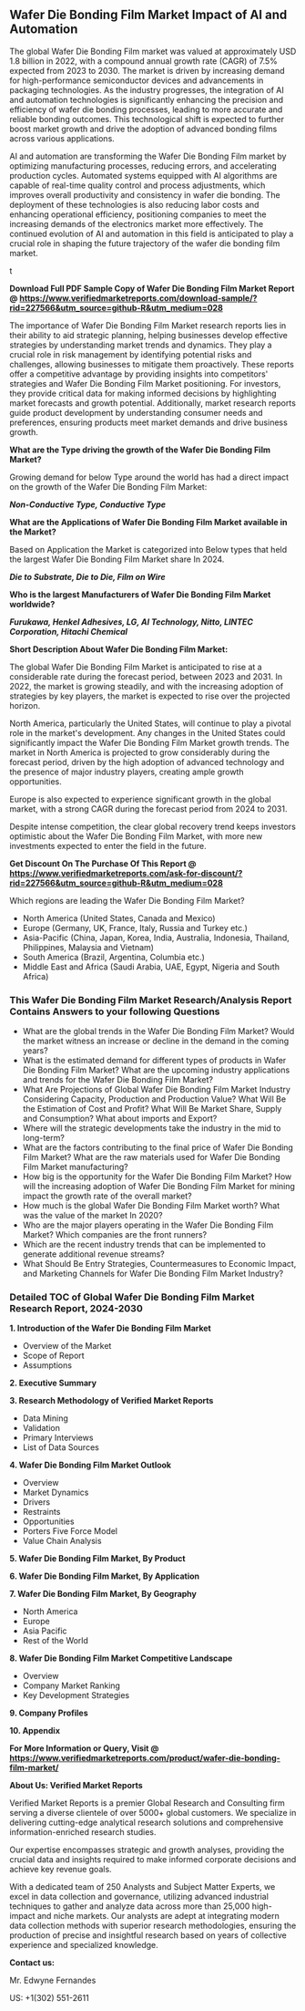<h2>Wafer Die Bonding Film Market Impact of AI and Automation</h2><p>The global Wafer Die Bonding Film market was valued at approximately USD 1.8 billion in 2022, with a compound annual growth rate (CAGR) of 7.5% expected from 2023 to 2030. The market is driven by increasing demand for high-performance semiconductor devices and advancements in packaging technologies. As the industry progresses, the integration of AI and automation technologies is significantly enhancing the precision and efficiency of wafer die bonding processes, leading to more accurate and reliable bonding outcomes. This technological shift is expected to further boost market growth and drive the adoption of advanced bonding films across various applications.</p><p>AI and automation are transforming the Wafer Die Bonding Film market by optimizing manufacturing processes, reducing errors, and accelerating production cycles. Automated systems equipped with AI algorithms are capable of real-time quality control and process adjustments, which improves overall productivity and consistency in wafer die bonding. The deployment of these technologies is also reducing labor costs and enhancing operational efficiency, positioning companies to meet the increasing demands of the electronics market more effectively. The continued evolution of AI and automation in this field is anticipated to play a crucial role in shaping the future trajectory of the wafer die bonding film market.</p>t</p><p id="" class=""><strong>Download Full PDF Sample Copy of Wafer Die Bonding Film Market Report @ <a href="https://www.verifiedmarketreports.com/download-sample/?rid=227566&utm_source=github-R&utm_medium=028" target="_blank">https://www.verifiedmarketreports.com/download-sample/?rid=227566&utm_source=github-R&utm_medium=028</a></strong></p><p>The importance of&nbsp;Wafer Die Bonding Film Market research reports lies in their ability to aid strategic planning, helping businesses develop effective strategies by understanding market trends and dynamics. They play a crucial role in risk management by identifying potential risks and challenges, allowing businesses to mitigate them proactively. These reports offer a competitive advantage by providing insights into competitors' strategies and Wafer Die Bonding Film Market positioning. For investors, they provide critical data for making informed decisions by highlighting market forecasts and growth potential. Additionally, market research reports guide product development by understanding consumer needs and preferences, ensuring products meet market demands and drive business growth.</p><p><strong>What are the&nbsp;Type driving the growth of the Wafer Die Bonding Film Market?</strong></p><p id="" class="">Growing demand for below Type around the world has had a direct impact on the growth of the Wafer Die Bonding Film Market:</p><em><strong>Non-Conductive Type, Conductive Type</strong></em></p><strong>What are the&nbsp;Applications&nbsp;of Wafer Die Bonding Film Market available in the Market?</strong></p><p id="" class="">Based on Application the Market is categorized into Below types that held the largest Wafer Die Bonding Film Market share In 2024.</p><em><strong>Die to Substrate, Die to Die, Film on Wire</strong></em></p><strong>Who is the largest Manufacturers of Wafer Die Bonding Film Market worldwide?</strong></p><p><em><strong>Furukawa, Henkel Adhesives, LG, AI Technology, Nitto, LINTEC Corporation, Hitachi Chemical</strong></em></p><p id="" class=""><strong>Short Description About Wafer Die Bonding Film Market:</strong></p><p>The global Wafer Die Bonding Film Market is anticipated to rise at a considerable rate during the forecast period, between 2023 and 2031. In 2022, the market is growing steadily, and with the increasing adoption of strategies by key players, the market is expected to rise over the projected horizon.</p><p>North America, particularly the United States, will continue to play a pivotal role in the market's development. Any changes in the United States could significantly impact the Wafer Die Bonding Film Market growth trends. The market in North America is projected to grow considerably during the forecast period, driven by the high adoption of advanced technology and the presence of major industry players, creating ample growth opportunities.</p><p>Europe is also expected to experience significant growth in the global market, with a strong CAGR during the forecast period from 2024 to 2031.</p><p>Despite intense competition, the clear global recovery trend keeps investors optimistic about the Wafer Die Bonding Film Market, with more new investments expected to enter the field in the future.</p><p id="" class=""><strong>Get Discount On The Purchase Of This Report @ <a href="https://www.verifiedmarketreports.com/ask-for-discount/?rid=227566&utm_source=github-R&utm_medium=028" target="_blank">https://www.verifiedmarketreports.com/ask-for-discount/?rid=227566&utm_source=github-R&utm_medium=028</a></strong></p>Which regions are leading the Wafer Die Bonding Film Market?</p><ul><li>North America (United States, Canada and Mexico)</li><li>Europe (Germany, UK, France, Italy, Russia and Turkey etc.)</li><li>Asia-Pacific (China, Japan, Korea, India, Australia, Indonesia, Thailand, Philippines, Malaysia and Vietnam)</li><li>South America (Brazil, Argentina, Columbia etc.)</li><li>Middle East and Africa (Saudi Arabia, UAE, Egypt, Nigeria and South Africa)</li></ul><h3 id="" class="">This Wafer Die Bonding Film Market Research/Analysis Report Contains Answers to your following Questions</h3><ul><li>What are the global trends in the Wafer Die Bonding Film Market? Would the market witness an increase or decline in the demand in the coming years?</li><li>What is the estimated demand for different types of products in Wafer Die Bonding Film Market? What are the upcoming industry applications and trends for the Wafer Die Bonding Film Market?</li><li>What Are Projections of Global Wafer Die Bonding Film Market Industry Considering Capacity, Production and Production Value? What Will Be the Estimation of Cost and Profit? What Will Be Market Share, Supply and Consumption? What about imports and Export?</li><li>Where will the strategic developments take the industry in the mid to long-term?</li><li>What are the factors contributing to the final price of Wafer Die Bonding Film Market? What are the raw materials used for Wafer Die Bonding Film Market manufacturing?</li><li>How big is the opportunity for the Wafer Die Bonding Film Market? How will the increasing adoption of Wafer Die Bonding Film Market for mining impact the growth rate of the overall market?</li><li>How much is the global Wafer Die Bonding Film Market worth? What was the value of the market In 2020?</li><li>Who are the major players operating in the Wafer Die Bonding Film Market? Which companies are the front runners?</li><li>Which are the recent industry trends that can be implemented to generate additional revenue streams?</li><li>What Should Be Entry Strategies, Countermeasures to Economic Impact, and Marketing Channels for Wafer Die Bonding Film Market Industry?</li></ul><h3 id="" class="">Detailed TOC of Global Wafer Die Bonding Film Market Research Report, 2024-2030</h3><p id="" class=""><strong>1. Introduction of the Wafer Die Bonding Film Market</strong></p><ul><li>Overview of the Market</li><li>Scope of Report</li><li>Assumptions</li></ul><p id="" class=""><strong>2. Executive Summary</strong></p><p id="" class=""><strong>3. Research Methodology of Verified Market Reports</strong></p><ul><li>Data Mining</li><li>Validation</li><li>Primary Interviews</li><li>List of Data Sources</li></ul><p id="" class=""><strong>4. Wafer Die Bonding Film Market Outlook</strong></p><ul><li>Overview</li><li>Market Dynamics</li><li>Drivers</li><li>Restraints</li><li>Opportunities</li><li>Porters Five Force Model</li><li>Value Chain Analysis</li></ul><p id="" class=""><strong>5. Wafer Die Bonding Film Market, By Product</strong></p><p id="" class=""><strong>6. Wafer Die Bonding Film Market, By Application</strong></p><p id="" class=""><strong>7. Wafer Die Bonding Film Market, By Geography</strong></p><ul><li>North America</li><li>Europe</li><li>Asia Pacific</li><li>Rest of the World</li></ul><p id="" class=""><strong>8. Wafer Die Bonding Film Market Competitive Landscape</strong></p><ul><li>Overview</li><li>Company Market Ranking</li><li>Key Development Strategies</li></ul><p id="" class=""><strong>9. Company Profiles</strong></p><p id="" class=""><strong>10. Appendix</strong></p><p id="" class=""><strong>For More Information or Query, Visit @ <a href="https://www.verifiedmarketreports.com/product/wafer-die-bonding-film-market/" target="_blank">https://www.verifiedmarketreports.com/product/wafer-die-bonding-film-market/</a></strong></p><p id="" class=""><strong>About Us: Verified Market Reports</strong></p><p id="" class="">Verified Market Reports is a premier Global Research and Consulting firm serving a diverse clientele of over 5000+ global customers. We specialize in delivering cutting-edge analytical research solutions and comprehensive information-enriched research studies.</p><p id="" class="">Our expertise encompasses strategic and growth analyses, providing the crucial data and insights required to make informed corporate decisions and achieve key revenue goals.</p><p id="" class="">With a dedicated team of 250 Analysts and Subject Matter Experts, we excel in data collection and governance, utilizing advanced industrial techniques to gather and analyze data across more than 25,000 high-impact and niche markets. Our analysts are adept at integrating modern data collection methods with superior research methodologies, ensuring the production of precise and insightful research based on years of collective experience and specialized knowledge.</p><p id="" class=""><strong>Contact us:</strong></p><p id="" class="">Mr. Edwyne Fernandes</p><p id="" class="">US: +1(302) 551-2611</p>